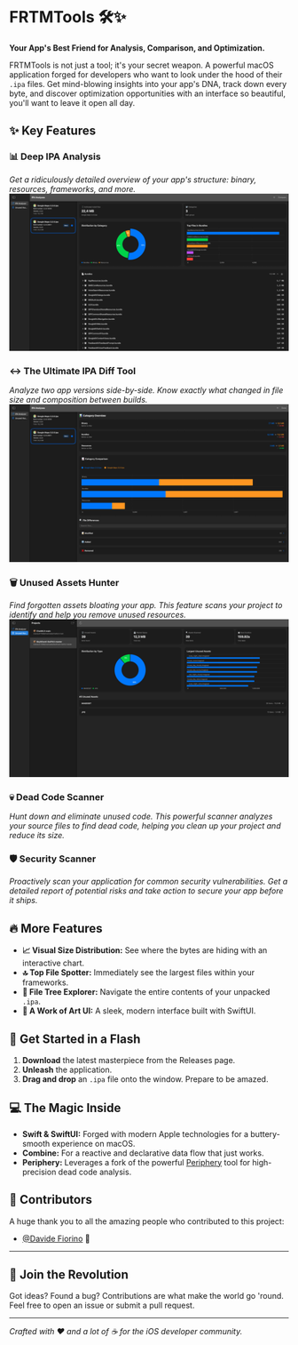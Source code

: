 # FRTMTools 🛠️✨

**Your App's Best Friend for Analysis, Comparison, and Optimization.**

FRTMTools is not just a tool; it's your secret weapon. A powerful macOS application forged for developers who want to look under the hood of their `.ipa` files. Get mind-blowing insights into your app's DNA, track down every byte, and discover optimization opportunities with an interface so beautiful, you'll want to leave it open all day.

## ✨ Key Features

### 📊 Deep IPA Analysis
*Get a ridiculously detailed overview of your app's structure: binary, resources, frameworks, and more.*
![IPA Analysis](AnalysisViiew.png)

### ↔️ The Ultimate IPA Diff Tool
*Analyze two app versions side-by-side. Know exactly what changed in file size and composition between builds.*
![Compare View](CompareView.png)

### 🗑️ Unused Assets Hunter
*Find forgotten assets bloating your app. This feature scans your project to identify and help you remove unused resources.*
![Unused Asset Hunter](UnusedAsset.png)

### 💀 Dead Code Scanner
*Hunt down and eliminate unused code. This powerful scanner analyzes your source files to find dead code, helping you clean up your project and reduce its size.*

### 🛡️ Security Scanner
*Proactively scan your application for common security vulnerabilities. Get a detailed report of potential risks and take action to secure your app before it ships.*

## 🔥 More Features

*   **📈 Visual Size Distribution:** See where the bytes are hiding with an interactive chart.
*   **🔝 Top File Spotter:** Immediately see the largest files within your frameworks.
*   **🌳 File Tree Explorer:** Navigate the entire contents of your unpacked `.ipa`.
*   **🎨 A Work of Art UI:** A sleek, modern interface built with SwiftUI.

## 🚀 Get Started in a Flash

1.  **Download** the latest masterpiece from the Releases page.
2.  **Unleash** the application.
3.  **Drag and drop** an `.ipa` file onto the window. Prepare to be amazed.

## 💻 The Magic Inside

*   **Swift & SwiftUI:** Forged with modern Apple technologies for a buttery-smooth experience on macOS.
*   **Combine:** For a reactive and declarative data flow that just works.
*   **Periphery:** Leverages a fork of the powerful [Periphery](https://github.com/peripheryapp/periphery) tool for high-precision dead code analysis.

## 👥 Contributors

A huge thank you to all the amazing people who contributed to this project:  

- [@Davide Fiorino](https://github.com/DaveFiorino) 🚀

---

## 🙏 Join the Revolution

Got ideas? Found a bug? Contributions are what make the world go 'round. Feel free to open an issue or submit a pull request.

---

*Crafted with ❤️ and a lot of ☕ for the iOS developer community.*